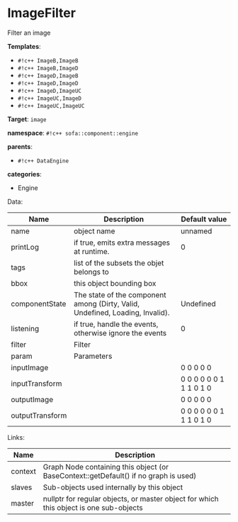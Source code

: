 # ImageFilter

Filter an image


__Templates__:

- `#!c++ ImageB,ImageB`
- `#!c++ ImageB,ImageD`
- `#!c++ ImageD,ImageB`
- `#!c++ ImageD,ImageD`
- `#!c++ ImageD,ImageUC`
- `#!c++ ImageUC,ImageD`
- `#!c++ ImageUC,ImageUC`

__Target__: `image`

__namespace__: `#!c++ sofa::component::engine`

__parents__: 

- `#!c++ DataEngine`

__categories__: 

- Engine

Data: 

<table>
<thead>
    <tr>
        <th>Name</th>
        <th>Description</th>
        <th>Default value</th>
    </tr>
</thead>
<tbody>
	<tr>
		<td>name</td>
		<td>
object name
</td>
		<td>unnamed</td>
	</tr>
	<tr>
		<td>printLog</td>
		<td>
if true, emits extra messages at runtime.
</td>
		<td>0</td>
	</tr>
	<tr>
		<td>tags</td>
		<td>
list of the subsets the objet belongs to
</td>
		<td></td>
	</tr>
	<tr>
		<td>bbox</td>
		<td>
this object bounding box
</td>
		<td></td>
	</tr>
	<tr>
		<td>componentState</td>
		<td>
The state of the component among (Dirty, Valid, Undefined, Loading, Invalid).
</td>
		<td>Undefined</td>
	</tr>
	<tr>
		<td>listening</td>
		<td>
if true, handle the events, otherwise ignore the events
</td>
		<td>0</td>
	</tr>
	<tr>
		<td>filter</td>
		<td>
Filter
</td>
		<td></td>
	</tr>
	<tr>
		<td>param</td>
		<td>
Parameters
</td>
		<td></td>
	</tr>
	<tr>
		<td>inputImage</td>
		<td>

</td>
		<td>0 0 0 0 0</td>
	</tr>
	<tr>
		<td>inputTransform</td>
		<td>

</td>
		<td>0 0 0 0 0 0 1 1 1 0 1 0</td>
	</tr>
	<tr>
		<td>outputImage</td>
		<td>

</td>
		<td>0 0 0 0 0</td>
	</tr>
	<tr>
		<td>outputTransform</td>
		<td>

</td>
		<td>0 0 0 0 0 0 1 1 1 0 1 0</td>
	</tr>

</tbody>
</table>

Links: 

| Name | Description |
| ---- | ----------- |
|context|Graph Node containing this object (or BaseContext::getDefault() if no graph is used)|
|slaves|Sub-objects used internally by this object|
|master|nullptr for regular objects, or master object for which this object is one sub-objects|



